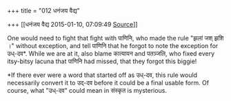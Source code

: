 +++
title = "012 धनंजय वैद्य"

+++
[[धनंजय वैद्य	2015-01-10, 07:09:49 [Source](https://groups.google.com/g/samskrita/c/zZKG2DkqXv4)]]



One would need to fight that fight with पाणिनि, who made the rule "झलां जश् झशि ।" without exception, and tell पाणिनि that he forgot to note the exception for उध्-दव\*. While we are at it, also blame कात्यायन and पतञ्जलि, who fixed every itsy-bitsy lacuna that पाणिनि had missed, that they forgot this biggie!  
  
\*If there ever were a word that started off as उध्-दव, this rule would necessarily convert it to उद्-दव before it could be a final usable form. Of course, what "उध्-दव" could mean in संस्कृत is mysterious.

